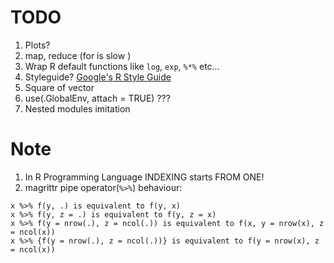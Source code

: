 # TODO

1. Plots?
2. map, reduce (for is slow )
3. Wrap R default functions like `log`, `exp`, `%*%` etc...
4. Styleguide? [Google's R Style Guide](https://google.github.io/styleguide/Rguide.xml)
5. Square of vector
6. use(.GlobalEnv, attach = TRUE) ???
7. Nested modules imitation

# Note
1. In R Programming Language INDEXING starts FROM ONE!
2. magrittr pipe operator(`%>%`) behaviour:
```
x %>% f(y, .) is equivalent to f(y, x)
x %>% f(y, z = .) is equivalent to f(y, z = x)
x %>% f(y = nrow(.), z = ncol(.)) is equivalent to f(x, y = nrow(x), z = ncol(x))
x %>% {f(y = nrow(.), z = ncol(.))} is equivalent to f(y = nrow(x), z = ncol(x))
```

